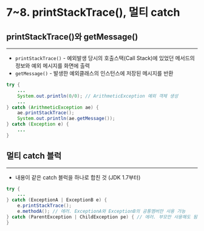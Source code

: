 # 7~8. printStackTrace(), 멀티 catch

## printStackTrace()와 getMessage()

---

- `printStackTrace()` - 예외발생 당시의 호출스택(Call Stack)에 있었던 메서드의 정보와 예외 메시지를 화면에 출력
- `getMessage()` - 발생한 예외클래스의 인스턴스에 저장된 메시지를 반환

```java
try {
	...
	System.out.println(0/0); // ArithmeticException 예외 객체 생성
	...
} catch (ArithmeticException ae) {
	ae.printStackTrace();
	System.out.println(ae.getMessage());
} catch (Exception e) {
	...
}
```

## 멀티 catch 블럭

---

- 내용이 같은 catch 블럭을 하나로 합친 것 (JDK 1.7부터)

```java
try {
	...
} catch (ExceptionA | ExceptionB e) {
	e.printStackTrace();
	e.methodA(); // 에러. ExceptionA와 ExceptionB의 공통멤버만 사용 가능
} catch (ParentException | ChildException pe) { // 에러. 부모만 사용해도 됨
}
```
